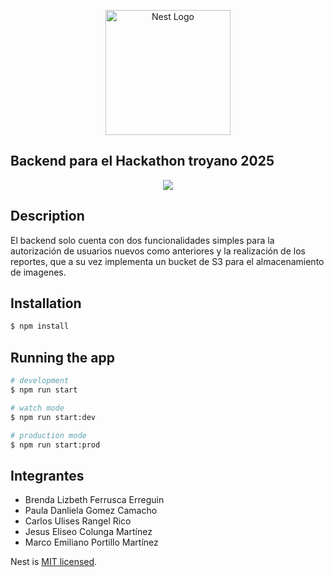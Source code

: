 <p align="center">
  <a href="http://nestjs.com/" target="blank"><img src="https://nestjs.com/img/logo-small.svg" width="200" alt="Nest Logo" /></a>
</p>

## Backend para el Hackathon troyano 2025

<p align="center">
  <img src="https://hackathon.fif-uaq.mx/logos/logoHackathon.svg">
</p>


## Description

El backend solo cuenta con dos funcionalidades simples para la autorización de usuarios nuevos como anteriores y la realización de los reportes, que a su vez implementa un bucket de S3 para el almacenamiento de imagenes.

## Installation

```bash
$ npm install
```

## Running the app

```bash
# development
$ npm run start

# watch mode
$ npm run start:dev

# production mode
$ npm run start:prod
```


## Integrantes

* Brenda Lizbeth Ferrusca Erreguin
* Paula Danliela Gomez Camacho
* Carlos Ulises Rangel Rico
* Jesus Eliseo Colunga Martínez
* Marco Emiliano Portillo Martínez



Nest is [MIT licensed](LICENSE).
